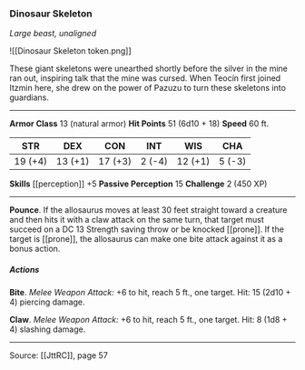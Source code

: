 ### Dinosaur Skeleton
_Large beast, unaligned_

![[Dinosaur Skeleton token.png]]

These giant skeletons were unearthed shortly before the silver in the mine ran out, inspiring talk that the mine was cursed. When Teocín first joined Itzmin here, she drew on the power of Pazuzu to turn these skeletons into guardians.




---

**Armor Class** 13 (natural armor)
**Hit Points** 51 (6d10 + 18)
**Speed** 60 ft.

| STR     | DEX     | CON     | INT     | WIS     | CHA     |
|---------|---------|---------|---------|---------|---------|
| 19 (+4) | 13 (+1) | 17 (+3) | 2 (-4) | 12 (+1) | 5 (-3) |

**Skills** [[perception]] +5
**Passive Perception** 15
**Challenge** 2 (450 XP)

---

**Pounce**. If the allosaurus moves at least 30 feet straight toward a creature and then hits it with a claw attack on the same turn, that target must succeed on a DC 13 Strength saving throw or be knocked [[prone]]. If the target is [[prone]], the allosaurus can make one bite attack against it as a bonus action.

##### Actions
**Bite**. _Melee Weapon Attack:_ +6 to hit, reach 5 ft., one target. Hit: 15 (2d10 + 4) piercing damage.

**Claw**. _Melee Weapon Attack:_ +6 to hit, reach 5 ft., one target. Hit: 8 (1d8 + 4) slashing damage.


---

Source: [[JttRC]], page 57